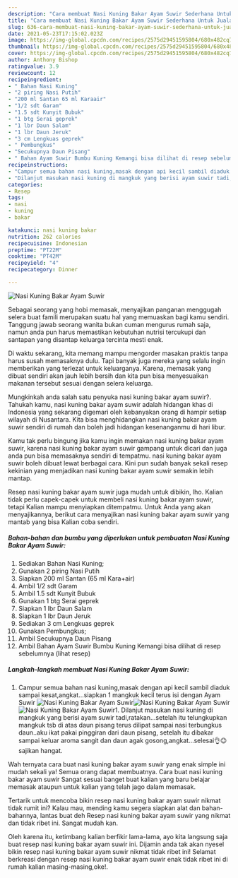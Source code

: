```yaml
---
description: "Cara membuat Nasi Kuning Bakar Ayam Suwir Sederhana Untuk Jualan"
title: "Cara membuat Nasi Kuning Bakar Ayam Suwir Sederhana Untuk Jualan"
slug: 636-cara-membuat-nasi-kuning-bakar-ayam-suwir-sederhana-untuk-jualan
date: 2021-05-23T17:15:02.023Z
image: https://img-global.cpcdn.com/recipes/2575d29451595804/680x482cq70/nasi-kuning-bakar-ayam-suwir-foto-resep-utama.jpg
thumbnail: https://img-global.cpcdn.com/recipes/2575d29451595804/680x482cq70/nasi-kuning-bakar-ayam-suwir-foto-resep-utama.jpg
cover: https://img-global.cpcdn.com/recipes/2575d29451595804/680x482cq70/nasi-kuning-bakar-ayam-suwir-foto-resep-utama.jpg
author: Anthony Bishop
ratingvalue: 3.9
reviewcount: 12
recipeingredient:
- " Bahan Nasi Kuning"
- "2 piring Nasi Putih"
- "200 ml Santan 65 ml Karaair"
- "1/2 sdt Garam"
- "1.5 sdt Kunyit Bubuk"
- "1 btg Serai geprek"
- "1 lbr Daun Salam"
- "1 lbr Daun Jeruk"
- "3 cm Lengkuas geprek"
- " Pembungkus"
- "Secukupnya Daun Pisang"
- " Bahan Ayam Suwir Bumbu Kuning Kemangi bisa dilihat di resep sebelumnya           lihat resep"
recipeinstructions:
- "Campur semua bahan nasi kuning,masak dengan api kecil sambil diaduk sampai kesat,angkat...siapkan 1 mangkuk kecil terus isi dengan Ayam Suwir"
- "Dilanjut masukan nasi kuning di mangkuk yang berisi ayam suwir tadi,ratakan...setelah itu telungkupkan mangkuk tsb di atas daun pisang terus dilipat sampai nasi terbungkus daun..aku ikat pakai pinggiran dari daun pisang, setelah itu dibakar sampai keluar aroma sangit dan daun agak gosong,angkat...selesai👌😉 sajikan hangat."
categories:
- Resep
tags:
- nasi
- kuning
- bakar

katakunci: nasi kuning bakar 
nutrition: 262 calories
recipecuisine: Indonesian
preptime: "PT22M"
cooktime: "PT42M"
recipeyield: "4"
recipecategory: Dinner

---
```



![Nasi Kuning Bakar Ayam Suwir](https://img-global.cpcdn.com/recipes/2575d29451595804/680x482cq70/nasi-kuning-bakar-ayam-suwir-foto-resep-utama.jpg)

Sebagai seorang yang hobi memasak, menyajikan panganan menggugah selera buat famili merupakan suatu hal yang memuaskan bagi kamu sendiri. Tanggung jawab seorang  wanita bukan cuman mengurus rumah saja, namun anda pun harus memastikan kebutuhan nutrisi tercukupi dan santapan yang disantap keluarga tercinta mesti enak.

Di waktu  sekarang, kita memang mampu mengorder masakan praktis tanpa harus susah memasaknya dulu. Tapi banyak juga mereka yang selalu ingin memberikan yang terlezat untuk keluarganya. Karena, memasak yang dibuat sendiri akan jauh lebih bersih dan kita pun bisa menyesuaikan makanan tersebut sesuai dengan selera keluarga. 



Mungkinkah anda salah satu penyuka nasi kuning bakar ayam suwir?. Tahukah kamu, nasi kuning bakar ayam suwir adalah hidangan khas di Indonesia yang sekarang digemari oleh kebanyakan orang di hampir setiap wilayah di Nusantara. Kita bisa menghidangkan nasi kuning bakar ayam suwir sendiri di rumah dan boleh jadi hidangan kesenanganmu di hari libur.

Kamu tak perlu bingung jika kamu ingin memakan nasi kuning bakar ayam suwir, karena nasi kuning bakar ayam suwir gampang untuk dicari dan juga anda pun bisa memasaknya sendiri di tempatmu. nasi kuning bakar ayam suwir boleh dibuat lewat berbagai cara. Kini pun sudah banyak sekali resep kekinian yang menjadikan nasi kuning bakar ayam suwir semakin lebih mantap.

Resep nasi kuning bakar ayam suwir juga mudah untuk dibikin, lho. Kalian tidak perlu capek-capek untuk membeli nasi kuning bakar ayam suwir, tetapi Kalian mampu menyiapkan ditempatmu. Untuk Anda yang akan menyajikannya, berikut cara menyajikan nasi kuning bakar ayam suwir yang mantab yang bisa Kalian coba sendiri.

<!--inarticleads1-->

##### Bahan-bahan dan bumbu yang diperlukan untuk pembuatan Nasi Kuning Bakar Ayam Suwir:

1. Sediakan  Bahan Nasi Kuning;
1. Gunakan 2 piring Nasi Putih
1. Siapkan 200 ml Santan (65 ml Kara+air)
1. Ambil 1/2 sdt Garam
1. Ambil 1.5 sdt Kunyit Bubuk
1. Gunakan 1 btg Serai geprek
1. Siapkan 1 lbr Daun Salam
1. Siapkan 1 lbr Daun Jeruk
1. Sediakan 3 cm Lengkuas geprek
1. Gunakan  Pembungkus;
1. Ambil Secukupnya Daun Pisang
1. Ambil  Bahan Ayam Suwir Bumbu Kuning Kemangi bisa dilihat di resep sebelumnya           (lihat resep)




<!--inarticleads2-->

##### Langkah-langkah membuat Nasi Kuning Bakar Ayam Suwir:

1. Campur semua bahan nasi kuning,masak dengan api kecil sambil diaduk sampai kesat,angkat...siapkan 1 mangkuk kecil terus isi dengan Ayam Suwir
<img src="https://img-global.cpcdn.com/steps/e95b9cddce723dbd/160x128cq70/nasi-kuning-bakar-ayam-suwir-langkah-memasak-1-foto.jpg" alt="Nasi Kuning Bakar Ayam Suwir"><img src="https://img-global.cpcdn.com/steps/1152c509407c777b/160x128cq70/nasi-kuning-bakar-ayam-suwir-langkah-memasak-1-foto.jpg" alt="Nasi Kuning Bakar Ayam Suwir"><img src="https://img-global.cpcdn.com/steps/054422a9d21c8f56/160x128cq70/nasi-kuning-bakar-ayam-suwir-langkah-memasak-1-foto.jpg" alt="Nasi Kuning Bakar Ayam Suwir">1. Dilanjut masukan nasi kuning di mangkuk yang berisi ayam suwir tadi,ratakan...setelah itu telungkupkan mangkuk tsb di atas daun pisang terus dilipat sampai nasi terbungkus daun..aku ikat pakai pinggiran dari daun pisang, setelah itu dibakar sampai keluar aroma sangit dan daun agak gosong,angkat...selesai👌😉 sajikan hangat.




Wah ternyata cara buat nasi kuning bakar ayam suwir yang enak simple ini mudah sekali ya! Semua orang dapat membuatnya. Cara buat nasi kuning bakar ayam suwir Sangat sesuai banget buat kalian yang baru belajar memasak ataupun untuk kalian yang telah jago dalam memasak.

Tertarik untuk mencoba bikin resep nasi kuning bakar ayam suwir nikmat tidak rumit ini? Kalau mau, mending kamu segera siapkan alat dan bahan-bahannya, lantas buat deh Resep nasi kuning bakar ayam suwir yang nikmat dan tidak ribet ini. Sangat mudah kan. 

Oleh karena itu, ketimbang kalian berfikir lama-lama, ayo kita langsung saja buat resep nasi kuning bakar ayam suwir ini. Dijamin anda tak akan nyesel bikin resep nasi kuning bakar ayam suwir nikmat tidak ribet ini! Selamat berkreasi dengan resep nasi kuning bakar ayam suwir enak tidak ribet ini di rumah kalian masing-masing,oke!.

